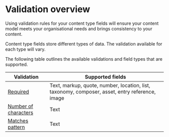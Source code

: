 # Validation overview

Using validation rules for your content type fields will ensure your content model meets your organisational needs and brings consistency to your content.

Content type fields store different types of data. The validation available for each type will vary.

The following table outlines the available validations and field types that are supported.

| Validation| Supported fields |
| --- | --- |
| [Required](/content-types/validation/required-validation.md) | Text, markup, quote, number, location, list, taxonomy, composer, asset, entry reference, image |
| [Number of characters](/content-types/validation/character-count-validation.md) | Text |
| [Matches pattern](/content-types/validation/regex-validation.md) | Text |
